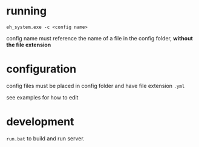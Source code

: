 # running
```
eh_system.exe -c <config name>
```

config name must reference the name of a file in the config folder, **without the file extension**

# configuration
config files must be placed in config folder and have file extension `.yml`

see examples for how to edit

# development
`run.bat` to build and run server.
